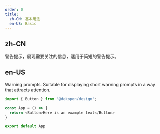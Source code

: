 ```yaml
---
order: 0
title:
  zh-CN: 基本用法
  en-US: Basic
---
```


## zh-CN

警告提示，展现需要关注的信息，适用于简短的警告提示。

## en-US

Warning prompts. Suitable for displaying short warning prompts in a way that attracts attention.

```js
import { Button } from '@dekopon/design';

const App = () => {
  return <Button>Here is an example text</Button>
}

export default App
```
